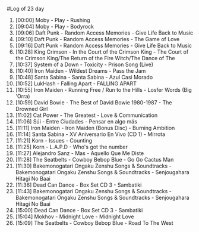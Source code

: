 #Log of 23 day

1. [00:00] Moby - Play - Rushing
1. [09:04] Moby - Play - Bodyrock
1. [09:06] Daft Punk - Random Access Memories - Give Life Back to Music
1. [09:10] Daft Punk - Random Access Memories - The Game of Love
1. [09:16] Daft Punk - Random Access Memories - Give Life Back to Music
1. [10:28] King Crimson - In the Court of the Crimson King - The Court of the Crimson King/The Return of the Fire Witch/The Dance of The
1. [10:37] System of a Down - Toxicity - Prison Song (Live)
1. [10:40] Iron Maiden - Wildest Dreams - Pass the Jam
1. [10:48] Santa Sabina - Santa Sabina - Azul Casi Morado
1. [10:52] LukHash - Falling Apart - FALLING APART
1. [10:55] Iron Maiden - Running Free / Run to the Hills - Losfer Words (Big 'Orra)
1. [10:59] David Bowie - The Best of David Bowie 1980-1987 - The Drowned Girl
1. [11:02] Cat Power - The Greatest - Love & Communication
1. [11:06] Súi - Entre Ciudades - Pensar en algo más
1. [11:11] Iron Maiden - Iron Maiden (Bonus Disс) - Burning Ambition
1. [11:14] Santa Sabina - XV Aniversario En Vivo (CD 1) - Mírrota
1. [11:21] Korn - Issues - Counting
1. [11:25] Korn - L.A.P.D - Who's got the number
1. [11:27] Alejandro Sanz - Mas - Aquello Que Me Diste
1. [11:28] The Seatbelts - Cowboy Bebop Blue - Go Go Cactus Man
1. [11:30] Bakemonogatari Ongaku Zenshu Songs & Soundtracks - Bakemonogatari Ongaku Zenshu Songs & Soundtracks - Senjougahara Hitagi No Baai
1. [11:36] Dead Can Dance - Box Set CD 3 - Sambatiki
1. [11:43] Bakemonogatari Ongaku Zenshu Songs & Soundtracks - Bakemonogatari Ongaku Zenshu Songs & Soundtracks - Senjougahara Hitagi No Baai
1. [15:00] Dead Can Dance - Box Set CD 3 - Sambatiki
1. [15:04] Mokhov - Midnight Love - Midnight Love
1. [15:09] The Seatbelts - Cowboy Bebop Blue - Road To The West

